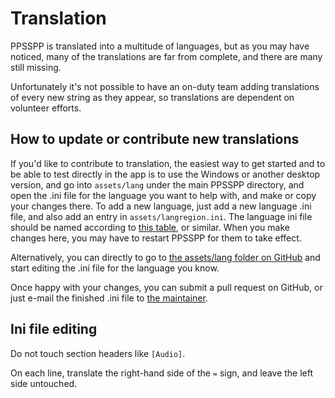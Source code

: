 # Translation

PPSSPP is translated into a multitude of languages, but as you may have noticed, many of the translations are far from complete, and there are many still missing.

Unfortunately it's not possible to have an on-duty team adding translations of every new string as they appear, so translations are dependent on volunteer efforts.

## How to update or contribute new translations

If you'd like to contribute to translation, the easiest way to get started and to be able to test directly in the app is to use the Windows or another desktop version, and go into `assets/lang` under the main PPSSPP directory, and open the .ini file for the language you want to help with, and make or copy your changes there. To add a new language, just add a new language .ini file, and also add an entry in `assets/langregion.ini`. The language ini file should be named according to [this table](https://docs.oracle.com/cd/E23824_01/html/E26033/glset.html), or similar. When you make changes here, you may have to restart PPSSPP for them to take effect.

Alternatively, you can directly to go to [the assets/lang folder on GitHub](https://github.com/hrydgard/ppsspp/tree/master/assets/lang) and start editing the .ini file for the language you know.

Once happy with your changes, you can submit a pull request on GitHub, or just e-mail the finished .ini file to [the maintainer](hrydgard+translations@gmail.com).

## Ini file editing

Do not touch section headers like `[Audio]`.

On each line, translate the right-hand side of the `=` sign, and leave the left side untouched.